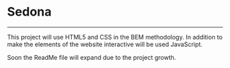 # Sedona
____

This project will use HTML5 and CSS in the BEM methodology. In addition to make the elements of the website interactive will be used JavaScript.

Soon the ReadMe file will expand due to the project growth.
